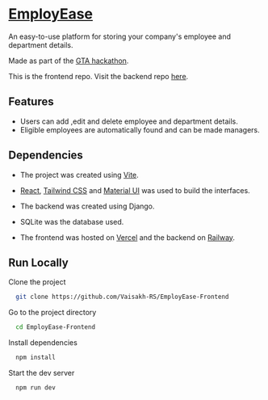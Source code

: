 
# [EmployEase](employease-frontend.vercel.app)

An easy-to-use platform for storing your company's employee and department details.

Made as part of the [GTA hackathon](https://gta.mulearn.org/sandshores).

This is the frontend repo. Visit the backend repo [here](https://github.com/Ijasiqbal/EmployEase-backend).

## Features

- Users can add ,edit and delete employee and department details.
- Eligible employees are automatically found and can be made managers.

## Dependencies 

- The project was created using [Vite](https://vitejs.dev/).
- [React](https://react.dev/), [Tailwind CSS](https://tailwindcss.com/) and [Material UI](https://mui.com/) was used to build the interfaces.
- The backend was created using Django.
- SQLite was the database used.

- The frontend was hosted on [Vercel](https://vercel.com/) and the backend on [Railway](https://railway.app/).

## Run Locally

Clone the project

```bash
  git clone https://github.com/Vaisakh-RS/EmployEase-Frontend
```

Go to the project directory

```bash
  cd EmployEase-Frontend
```

Install dependencies

```bash
  npm install
```

Start the dev server

```bash
  npm run dev
```


